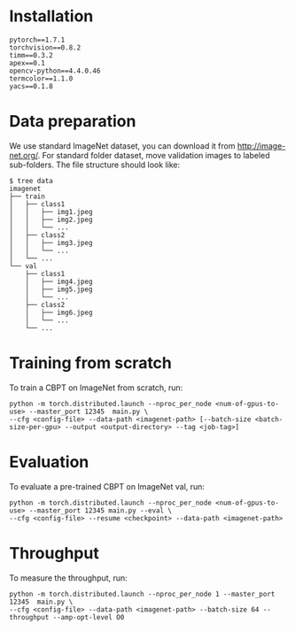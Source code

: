 # Installation

```
pytorch==1.7.1
torchvision==0.8.2
timm==0.3.2
apex==0.1
opencv-python==4.4.0.46
termcolor==1.1.0
yacs==0.1.8
```



# Data preparation

We use standard ImageNet dataset, you can download it from http://image-net.org/. For standard folder dataset, move validation images to labeled sub-folders. The file structure should look like:

```
$ tree data
imagenet
├── train
│   ├── class1
│   │   ├── img1.jpeg
│   │   ├── img2.jpeg
│   │   └── ...
│   ├── class2
│   │   ├── img3.jpeg
│   │   └── ...
│   └── ...
└── val
    ├── class1
    │   ├── img4.jpeg
    │   ├── img5.jpeg
    │   └── ...
    ├── class2
    │   ├── img6.jpeg
    │   └── ...
    └── ...
```



# Training from scratch

To train a  CBPT on ImageNet from scratch, run:

```
python -m torch.distributed.launch --nproc_per_node <num-of-gpus-to-use> --master_port 12345  main.py \ 
--cfg <config-file> --data-path <imagenet-path> [--batch-size <batch-size-per-gpu> --output <output-directory> --tag <job-tag>]

```



# Evaluation

To evaluate a pre-trained CBPT  on ImageNet val, run:

```
python -m torch.distributed.launch --nproc_per_node <num-of-gpus-to-use> --master_port 12345 main.py --eval \
--cfg <config-file> --resume <checkpoint> --data-path <imagenet-path> 
```



# Throughput

To measure the throughput, run:

```
python -m torch.distributed.launch --nproc_per_node 1 --master_port 12345  main.py \
--cfg <config-file> --data-path <imagenet-path> --batch-size 64 --throughput --amp-opt-level O0
```


